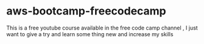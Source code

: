 # aws-bootcamp-freecodecamp
This is a free youtube course available in the free code camp channel , I just want to give a try and learn some thing new and increase my skills
